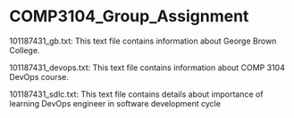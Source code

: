 # COMP3104_Group_Assignment

101187431_gb.txt: This text file contains information about George Brown College.

101187431_devops.txt: This text file contains information about COMP 3104
DevOps course.

101187431_sdlc.txt: This text file contains details about importance of learning
DevOps engineer in software development cycle